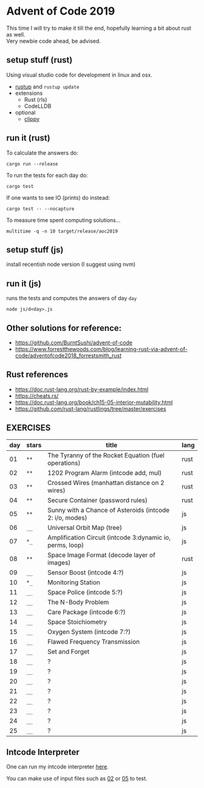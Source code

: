 # Advent of Code 2019

This time I will try to make it till the end, hopefully learning a bit about rust as well.  
Very newbie code ahead, be advised.

## setup stuff (rust)

Using visual studio code for development in linux and osx.

- [rustup](https://rustup.rs/) and `rustup update`
- extensions
  - Rust (rls)
  - CodeLLDB
- optional
  - [clippy](https://github.com/rust-lang/rust-clippy)

## run it (rust)

To calculate the answers do:

    cargo run --release

To run the tests for each day do:

    cargo test

If one wants to see IO (prints) do instead:

    cargo test -- --nocapture

To measure time spent computing solutions...

    multitime -q -n 10 target/release/aoc2019

## setup stuff (js)

install recentish node version (I suggest using nvm)

## run it (js)

runs the tests and computes the answers of day `day`

    node js/d<day>.js

## Other solutions for reference:

- <https://github.com/BurntSushi/advent-of-code>
- <https://www.forrestthewoods.com/blog/learning-rust-via-advent-of-code/adventofcode2018_forrestsmith_rust>

## Rust references

- <https://doc.rust-lang.org/rust-by-example/index.html>
- <https://cheats.rs/>
- <https://doc.rust-lang.org/book/ch15-05-interior-mutability.html>
- <https://github.com/rust-lang/rustlings/tree/master/exercises>

## EXERCISES

| day | stars | title                                                     | lang |
| --- | ----- | --------------------------------------------------------- | ---- |
| 01  | `**`  | The Tyranny of the Rocket Equation (fuel operations)      | rust |
| 02  | `**`  | 1202 Program Alarm (intcode add, mul)                     | rust |
| 03  | `**`  | Crossed Wires (manhattan distance on 2 wires)             | rust |
| 04  | `**`  | Secure Container (password rules)                         | rust |
| 05  | `**`  | Sunny with a Chance of Asteroids (intcode 2: i/o, modes)  | js   |
| 06  | `__`  | Universal Orbit Map (tree)                                | js   |
| 07  | `*_`  | Amplification Circuit (intcode 3:dynamic io, perms, loop) | js   |
| 08  | `**`  | Space Image Format (decode layer of images)               | rust |
| 09  | `__`  | Sensor Boost (intcode 4:?)                                | js   |
| 10  | `*_`  | Monitoring Station                                        | js   |
| 11  | `__`  | Space Police (intcode 5:?)                                | js   |
| 12  | `__`  | The N-Body Problem                                        | js   |
| 13  | `__`  | Care Package (intcode 6:?)                                | js   |
| 14  | `__`  | Space Stoichiometry                                       | js   |
| 15  | `__`  | Oxygen System (intcode 7:?)                               | js   |
| 16  | `__`  | Flawed Frequency Transmission                             | js   |
| 17  | `__`  | Set and Forget                                            | js   |
| 18  | `__`  | ?                                                         | js   |
| 19  | `__`  | ?                                                         | js   |
| 20  | `__`  | ?                                                         | js   |
| 21  | `__`  | ?                                                         | js   |
| 22  | `__`  | ?                                                         | js   |
| 23  | `__`  | ?                                                         | js   |
| 24  | `__`  | ?                                                         | js   |
| 25  | `__`  | ?                                                         | js   |

## Intcode Interpreter

One can run my intcode interpreter [here](https://josepedrodias.github.io/aoc2019/html/intcode-interpreter.html).

You can make use of input files such as [02](input/02.txt) or [05](input/05.txt) to test.
